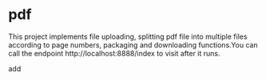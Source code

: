 # pdf
This project implements file uploading, splitting pdf file into multiple files according to page numbers, packaging and downloading functions.You can call the endpoint http://localhost:8888/index to visit after it runs.

add